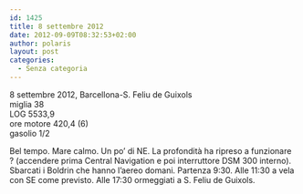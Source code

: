 ```yaml
---
id: 1425
title: 8 settembre 2012
date: 2012-09-09T08:32:53+02:00
author: polaris
layout: post
categories:
  - Senza categoria
---
```

8 settembre 2012, Barcellona-S. Feliu de Guixols  
miglia 38  
LOG 5533,9  
ore motore 420,4 (6)  
gasolio 1/2

Bel tempo. Mare calmo. Un po&#8217; di NE. La profondità ha ripreso a funzionare ? (accendere prima Central Navigation e poi interruttore DSM 300 interno). Sbarcati i Boldrin che hanno l&#8217;aereo domani. Partenza 9:30. Alle 11:30 a vela con SE come previsto. Alle 17:30 ormeggiati a S. Feliu de Guixols.